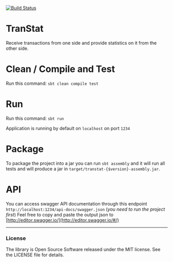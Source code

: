 [![Build Status](https://travis-ci.org/kabdelrahman/TranStat.svg?branch=master)](https://travis-ci.org/kabdelrahman/TranStat)
# TranStat

Receive transactions from one side and provide statistics on it from the other side.

# Clean / Compile and Test

Run this command: `sbt clean compile test`

# Run

Run this command: `sbt run`

Application is running by default on `localhost` on port `1234`

# Package

To package the project into a jar you can run `sbt assembly` and it will run all tests and will produce a jar in `target/transtat-{$version}-assembly.jar`.

# API

You can access swagger API documentation through this endpoint `http://localhost:1234/api-docs/swagger.json` (_you need to run the project first_)
Feel free to copy and paste the output json to [http://editor.swagger.io/](http://editor.swagger.io/#/)

----

### License

The library is Open Source Software released under the MIT license. See the LICENSE file for details.
